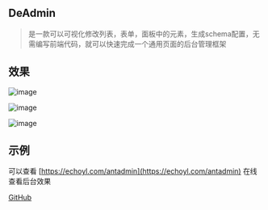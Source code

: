 ## DeAdmin

> 是一款可以可视化修改列表，表单，面板中的元素，生成schema配置，无需编写前端代码，就可以快速完成一个通用页面的后台管理框架


## 效果
![image](https://echoyl.com/storage/sider_0.9.7.jpg)

![image](https://echoyl.com/storage/light_0.9.6.jpg)

![image](https://echoyl.com/storage/dark_0.9.6.jpg)

## 示例

可以查看 [https://echoyl.com/antadmin](https://echoyl.com/antadmin) 在线查看后台效果



[GitHub](https://github.com/echoyl/deadmin)